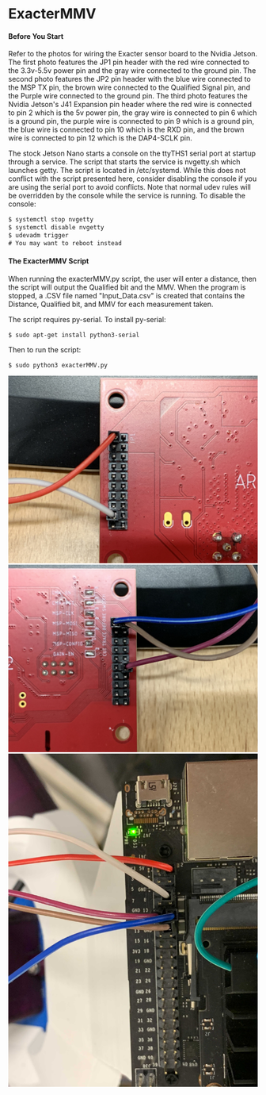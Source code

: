 # ExacterMMV

<h4>Before You Start</h4>

Refer to the photos for wiring the Exacter sensor board to the Nvidia Jetson. The first photo features the JP1 pin header with the red wire connected to the 3.3v-5.5v power pin and the gray wire connected to the ground pin. The second photo features the JP2 pin header with the blue wire connected to the MSP TX pin, the brown wire connected to the Qualified Signal pin, and the Purple wire connected to the ground pin. The third photo features the Nvidia Jetson's J41 Expansion pin header where the red wire is connected to pin 2 which is the 5v power pin, the gray wire is connected to pin 6 which is a ground pin, the purple wire is connected to pin 9 which is a ground pin, the blue wire is connected to pin 10 which is the RXD pin, and the brown wire is connected to pin 12 which is the DAP4-SCLK pin.

The stock Jetson Nano starts a console on the ttyTHS1 serial port at startup through a service. The script that starts the service is nvgetty.sh which launches getty. The script is located in /etc/systemd. While this does not conflict with the script presented here, consider disabling the console if you are using the serial port to avoid conflicts. Note that normal udev rules will be overridden by the console while the service is running. To disable the console:

```
$ systemctl stop nvgetty
$ systemctl disable nvgetty
$ udevadm trigger
# You may want to reboot instead
```

<h4>The ExacterMMV Script</h4>

When running the exacterMMV.py script, the user will enter a distance, then the script 
will output the Qualified bit and the MMV. When the program is stopped, a .CSV file named 
"Input_Data.csv" is created that contains the Distance, Qualified bit, and MMV for each 
measurement taken.

The script requires py-serial. To install py-serial:

```
$ sudo apt-get install python3-serial

```
Then to run the script:

```
$ sudo python3 exacterMMV.py

```

![Image 1](images/Image1.jpg)
![Image 2](images/Image2.jpg)
![Image 3](images/Image3.jpg)

